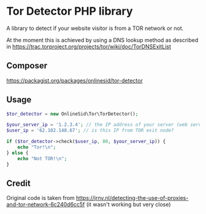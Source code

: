 # Tor Detector PHP library
A library to detect if your website visitor is from a TOR network or not. 

At the moment this is achieved by using a DNS lookup method as described in https://trac.torproject.org/projects/tor/wiki/doc/TorDNSExitList

## Composer

https://packagist.org/packages/onlinesid/tor-detector

## Usage

```php
$tor_detector = new OnlineSid\Tor\TorDetector();

$your_server_ip = '1.2.3.4'; // the IP address of your server (web server)
$user_ip = '62.102.148.67'; // is this IP from TOR exit node?

if ($tor_detector->check($user_ip, 80, $your_server_ip)) {
    echo "Tor!\n";
} else {
    echo "Not TOR!\n";
}
```

## Credit
Original code is taken from https://jrnv.nl/detecting-the-use-of-proxies-and-tor-network-6c240d6cc5f (it wasn't working but very close)
